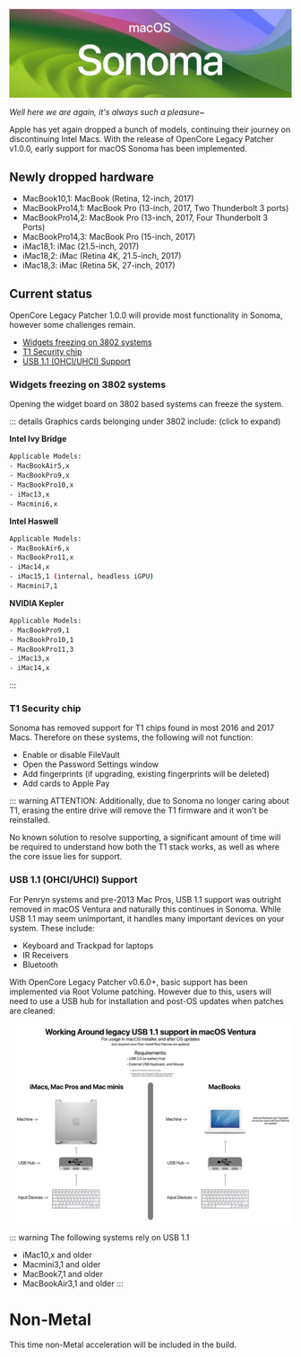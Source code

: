 ![](../images/sonoma.png)

*Well here we are again, it's always such a pleasure~* 

Apple has yet again dropped a bunch of models, continuing their journey on discontinuing Intel Macs. With the release of OpenCore Legacy Patcher v1.0.0, early support for macOS Sonoma has been implemented.

## Newly dropped hardware


* MacBook10,1:       MacBook (Retina, 12-inch, 2017)
* MacBookPro14,1:    MacBook Pro (13-inch, 2017, Two Thunderbolt 3 ports)
* MacBookPro14,2:    MacBook Pro (13-inch, 2017, Four Thunderbolt 3 Ports) 
* MacBookPro14,3:    MacBook Pro (15-inch, 2017)
* iMac18,1:          iMac (21.5-inch, 2017)
* iMac18,2:          iMac (Retina 4K, 21.5-inch, 2017)
* iMac18,3:          iMac (Retina 5K, 27-inch, 2017)

## Current status

OpenCore Legacy Patcher 1.0.0 will provide most functionality in Sonoma, however some challenges remain.

* [Widgets freezing on 3802 systems](#widgets-freezing-on-3802-systems)
* [T1 Security chip](t1-security-chip)
* [USB 1.1 (OHCI/UHCI) Support](#usb-11-ohciuhci-support)


### Widgets freezing on 3802 systems

Opening the widget board on 3802 based systems can freeze the system.

::: details Graphics cards belonging under 3802 include: (click to expand)

__Intel Ivy Bridge__

```sh
Applicable Models:
- MacBookAir5,x
- MacBookPro9,x
- MacBookPro10,x
- iMac13,x
- Macmini6,x
```
__Intel Haswell__

```sh
Applicable Models:
- MacBookAir6,x
- MacBookPro11,x
- iMac14,x
- iMac15,1 (internal, headless iGPU)
- Macmini7,1
```

__NVIDIA Kepler__
```sh
Applicable Models:
- MacBookPro9,1
- MacBookPro10,1
- MacBookPro11,3
- iMac13,x
- iMac14,x
```
::: 

### T1 Security chip

Sonoma has removed support for T1 chips found in most 2016 and 2017 Macs. Therefore on these systems, the following will not function:

* Enable or disable FileVault
* Open the Password Settings window
* Add fingerprints (if upgrading, existing fingerprints will be deleted)
* Add cards to Apple Pay

::: warning ATTENTION: Additionally, due to Sonoma no longer caring about T1, erasing the entire drive will remove the T1 firmware and it won't be reinstalled.



No known solution to resolve supporting, a significant amount of time will be required to understand how both the T1 stack works, as well as where the core issue lies for support.

### USB 1.1 (OHCI/UHCI) Support

For Penryn systems and pre-2013 Mac Pros, USB 1.1 support was outright removed in macOS Ventura and naturally this continues in Sonoma. 
While USB 1.1 may seem unimportant, it handles many important devices on your system. These include:

* Keyboard and Trackpad for laptops
* IR Receivers
* Bluetooth

With OpenCore Legacy Patcher v0.6.0+, basic support has been implemented via Root Volume patching. However due to this, users will need to use a USB hub for installation and post-OS updates when patches are cleaned:

![](../images/usb11-chart.png)

::: warning The following systems rely on USB 1.1

* iMac10,x and older
* Macmini3,1 and older
* MacBook7,1 and older
* MacBookAir3,1 and older
:::

 # Non-Metal

 This time non-Metal acceleration will be included in the build.
